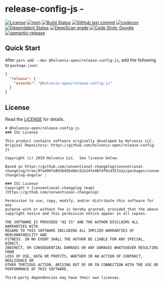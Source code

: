 # release-config-js -

[![License](https://img.shields.io/badge/License-Apache%202.0-blue.svg)](./LICENSE) [![npm](https://img.shields.io/npm/v/@holvonix-open/release-config-js.svg)](https://www.npmjs.com/package/@holvonix-open/release-config-js) [![Build Status](https://travis-ci.com/holvonix-open/release-config-js.svg?branch=master)](https://travis-ci.com/holvonix-open/release-config-js) [![GitHub last commit](https://img.shields.io/github/last-commit/holvonix-open/release-config-js.svg)](https://github.com/holvonix-open/release-config-js/commits) [![codecov](https://codecov.io/gh/holvonix-open/release-config-js/branch/master/graph/badge.svg)](https://codecov.io/gh/holvonix-open/release-config-js) [![Dependabot Status](https://api.dependabot.com/badges/status?host=github&repo=holvonix-open/release-config-js)](https://dependabot.com) [![DeepScan grade](https://deepscan.io/api/teams/XX/projects/YY/branches/ZZ/badge/grade.svg)](https://deepscan.io/dashboard#view=project&tid=XX&pid=YY&bid=ZZ) [![Code Style: Google](https://img.shields.io/badge/code%20style-google-blueviolet.svg)](https://github.com/google/gts) [![semantic-release](https://img.shields.io/badge/%20%20%F0%9F%93%A6%F0%9F%9A%80-semantic--release-e10079.svg)](https://github.com/semantic-release/semantic-release)

## Quick Start

After `yarn add --dev @holvonix-open/release-config-js`,
add the following to `package.json`:

```json
{
  "release": {
    "extends": "@holvonix-open/release-config-js"
  }
}
```

## License

Read the [LICENSE](LICENSE) for details.

```
# @holvonix-open/release-config-js
### ISC License

This product contains software originally developed by Holvonix LLC.
Original Repository: https://github.com/holvonix-open/release-config-js

Copyright (c) 2019 Holvonix LLC.  See license below.

Based on https://github.com/conventional-changelog/conventional-changelog/tree/97ad96fe893bd5b40ec52e24fe46f4f9cd357a1a/packages/conventional-changelog-angular :

### ISC License
Copyright © [conventional-changelog team](https://github.com/conventional-changelog)

Permission to use, copy, modify, and/or distribute this software for any
purpose with or without fee is hereby granted, provided that the above
copyright notice and this permission notice appear in all copies.

THE SOFTWARE IS PROVIDED "AS IS" AND THE AUTHOR DISCLAIMS ALL WARRANTIES WITH
REGARD TO THIS SOFTWARE INCLUDING ALL IMPLIED WARRANTIES OF MERCHANTABILITY AND
FITNESS. IN NO EVENT SHALL THE AUTHOR BE LIABLE FOR ANY SPECIAL, DIRECT,
INDIRECT, OR CONSEQUENTIAL DAMAGES OR ANY DAMAGES WHATSOEVER RESULTING FROM
LOSS OF USE, DATA OR PROFITS, WHETHER IN AN ACTION OF CONTRACT, NEGLIGENCE OR
OTHER TORTIOUS ACTION, ARISING OUT OF OR IN CONNECTION WITH THE USE OR
PERFORMANCE OF THIS SOFTWARE.

Third-party dependencies may have their own licenses.

```

